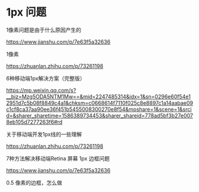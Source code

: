 # 1px 问题
1像素问题是由于什么原因产生的

https://www.jianshu.com/p/7e63f5a32636



1像素

https://zhuanlan.zhihu.com/p/73261198



6种移动端1px解决方案（完整版）

https://mp.weixin.qq.com/s?__biz=Mzg5ODA5NTM1Mw==&mid=2247485314&idx=1&sn=0296e60f54e12951d7c5b08f8849c4a1&chksm=c0668614f7110f025c8e8897c1a14aabae09c1cf8ca37aa90ee36f451b5455008300270e8f54&mpshare=1&scene=1&srcid=&sharer_sharetime=1586389734453&sharer_shareid=778ad5bf3b27e0078eb105d7277263f6#rd



关于移动端开发1px线的一些理解

https://zhuanlan.zhihu.com/p/73261198



7种方法解决移动端Retina 屏幕 1px 边框问题

https://www.jianshu.com/p/7e63f5a32636



0.5 像素的边框，怎么做


